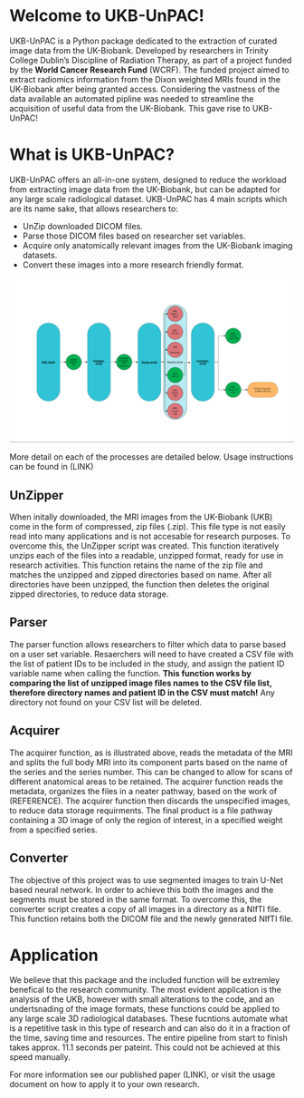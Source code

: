 # Welcome to UKB-UnPAC!
UKB-UnPAC is a Python package dedicated to the extraction of curated image data from the UK-Biobank. Developed by researchers in Trinity College Dublin’s Discipline of Radiation Therapy, as part of a project funded by the **World Cancer Research Fund** (WCRF). The funded project aimed to extract radiomics information from the Dixon weighted MRIs found in the UK-Biobank after being granted access. Considering the vastness of the data available an automated pipline was needed to streamline the acquisition of useful data from the UK-Biobank. This gave rise to UKB-UnPAC!

# What is UKB-UnPAC?
UKB-UnPAC offers an all-in-one system, designed to reduce the workload from extracting image data from the UK-Biobank, but can be adapted for any large scale radiological dataset. UKB-UnPAC has 4 main scripts which are its name sake, that allows researchers to:
* UnZip downloaded DICOM files.
* Parse those DICOM files based on researcher set variables.
* Acquire only anatomically relevant images from the UK-Biobank imaging datasets.
* Convert these images into a more research friendly format.

![Schematic diagram of the UKN-UnPAC process, highlighting inputs, outputs, and the 4 key processes](https://github.com/RyanokTCD/UKB-UnPAC/blob/main/Documents/Assets/Pipeline%20diagram.png)

More detail on each of the processes are detailed below. Usage instructions can be found in (LINK)

## UnZipper
When initally downloaded, the MRI images from the UK-Biobank (UKB) come in the form of compressed, zip files (.zip). This file type is not easily read into many applications and is not accesable for research purposes. To overcome this, the UnZipper script was created. This function iteratively unzips each of the files into a readable, unzipped format, ready for use in research activities. This function retains the name of the zip file and matches the unzipped and zipped directories based on name. After all directories have been unzipped, the function then deletes the original zipped directories, to reduce data storage. 

## Parser
The parser function allows researchers to filter which data to parse based on a user set variable. Resaerchers will need to have created a CSV file with the list of patient IDs to be included in the study, and assign the patient ID variable name when calling the function. **This function works by comparing the list of unzipped image files names to the CSV file list, therefore directory names and patient ID in the CSV must match!** Any directory not found on your CSV list will be deleted. 

## Acquirer
The acquirer function, as is illustrated above, reads the metadata of the MRI and splits the full body MRI into its component parts based on the name of the series and the series number. This can be changed to allow for scans of different anatomical areas to be retained. The acquirer function reads the metadata, organizes the files in a neater pathway, based on the work of (REFERENCE). The acquirer function then discards the unspecified images, to reduce data storage requirments. The final product is a file pathway containing a 3D image of only the region of interest, in a specified weight from a specified series. 

## Converter
The objective of this project was to use segmented images to train U-Net based neural network. In order to achieve this both the images and the segments must be stored in the same format. To overcome this, the converter script creates a copy of all images in a directory as a NIfTI file. This function retains both the DICOM file and the newly generated NIfTI file. 

# Application
We believe that this package and the included function will be extremley benefical to the research community. The most evident application is the analysis of the UKB, however with small alterations to the code, and an undertsnading of the image formats, these functions could be applied to any large scale 3D radiological databases. These fucntions automate what is a repetitive task in this type of research and can also do it in a fraction of the time, saving time and resources. The entire pipeline from start to finish takes approx. 11.1 seconds per pateint. This could not be achieved at this speed manually. 

For more information see our published paper (LINK), or visit the usage document on how to apply it to your own research. 
